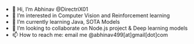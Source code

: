 - 👋 Hi, I’m Abhinav @DirectriX01
- 👀 I’m interested in Computer Vision and Reinforcement learning
- 🌱 I’m currently learning Java, SOTA Models
- 💞️ I’m looking to collaborate on Node.js project & Deep learning models
- 📫 How to reach me: email me @abhinav499[at]gmail[dot]com

<!---
DirectriX01/DirectriX01 is a ✨ special ✨ repository because its `README.md` (this file) appears on your GitHub profile.
You can click the Preview link to take a look at your changes.
--->
